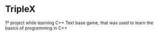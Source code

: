 # TripleX
1º project while learning C++
Text base game, that was used to learn the basics of programming in C++
